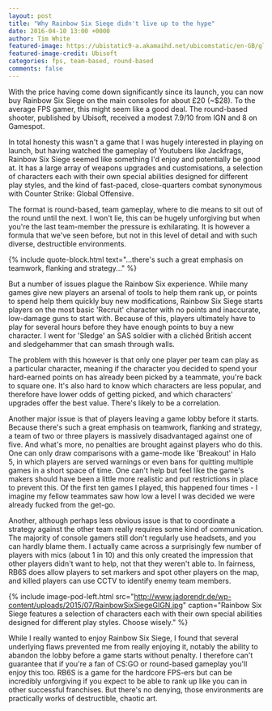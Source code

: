 ```yaml
---
layout: post
title: "Why Rainbow Six Siege didn't live up to the hype"
date: 2016-04-10 13:00 +0000
author: Tim White
featured-image: https://ubistatic9-a.akamaihd.net/ubicomstatic/en-GB/global/media/R6S__S08_Sledge_197409.jpg
featured-image-credit: Ubisoft
categories: fps, team-based, round-based
comments: false
---
```


With the price having come down significantly since its launch, you can now buy Rainbow Six Siege on the main consoles for about £20 (~$28). To the average FPS gamer, this might seem like a good deal. The round-based shooter, published by Ubisoft, received a modest 7.9/10 from IGN and 8 on Gamespot.

In total honesty this wasn't a game that I was hugely interested in playing on launch, but having watched the gameplay of Youtubers like Jackfrags, Rainbow Six Siege seemed like something I'd enjoy and potentially be good at. It has a large array of weapons upgrades and customisations, a selection of characters each with their own special abilities designed for different play styles, and the kind of fast-paced, close-quarters combat synonymous with Counter Strike: Global Offensive.

The format is round-based, team gameplay, where to die means to sit out of the round until the next. I won't lie, this can be hugely unforgiving but when you're the last team-member the pressure is exhilarating. It is however a formula that we've seen before, but not in this level of detail and with such diverse, destructible environments.

{% include quote-block.html text="...there's such a great emphasis on teamwork, flanking and strategy..." %}

But a number of issues plague the Rainbow Six experience. While many games give new players an arsenal of tools to help them rank up, or points to spend help them quickly buy new modifications, Rainbow Six Siege starts players on the most basic 'Recruit' character with no points and inaccurate, low-damage guns to start with. Because of this, players ultimately have to play for several hours before they have enough points to buy a new character. I went for 'Sledge' an SAS soldier with a clichéd British accent and sledgehammer that can smash through walls.

The problem with this however is that only one player per team can play as a particular character, meaning if the character you decided to spend your hard-earned points on has already been picked by a teammate, you're back to square one. It's also hard to know which characters are less popular, and therefore have lower odds of getting picked, and which characters' upgrades offer the best value. There's likely to be a correlation.

Another major issue is that of players leaving a game lobby before it starts. Because there's such a great emphasis on teamwork, flanking and strategy, a team of two or three players is massively disadvantaged against one of five. And what's more, no penalties are brought against players who do this. One can only draw comparisons with a game-mode like 'Breakout' in Halo 5, in which players are served warnings or even bans for quitting multiple games in a short space of time. One can't help but feel like the game's makers should have been a little more realistic and put restrictions in place to prevent this. Of the first ten games I played, this happened four times - I imagine my fellow teammates saw how low a level I was decided we were already fucked from the get-go.

Another, although perhaps less obvious issue is that to coordinate a strategy against the other team really requires some kind of communication. The majority of console gamers still don't regularly use headsets, and you can hardly blame them. I actually came across a surprisingly few number of players with mics (about 1 in 10) and this only created the impression that other players didn't want to help, not that they weren't able to. In fairness, RB6S does allow players to set markers and spot other players on the map, and killed players can use CCTV to identify enemy team members.

{% include image-pod-left.html src="http://www.jadorendr.de/wp-content/uploads/2015/07/RainbowSixSiegeGIGN.jpg" caption="Rainbow Six Siege features a selection of characters each with their own special abilities designed for different play styles. Choose wisely." %}

While I really wanted to enjoy Rainbow Six Siege, I found that several underlying flaws prevented me from really enjoying it, notably the ability to abandon the lobby before a game starts without penalty. I therefore can't guarantee that if you're a fan of CS:GO or round-based gameplay you'll enjoy this too. RB6S is a game for the hardcore FPS-ers but can be incredibly unforgiving if you expect to be able to rank up like you can in other successful franchises. But there's no denying, those environments are practically works of destructible, chaotic art.
